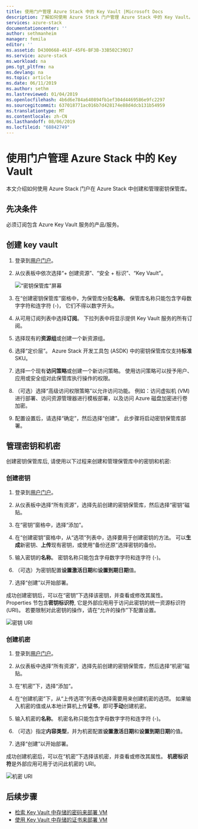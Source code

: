 ```yaml
---
title: 使用门户管理 Azure Stack 中的 Key Vault |Microsoft Docs
description: 了解如何使用 Azure Stack 门户管理 Azure Stack 中的 Key Vault。
services: azure-stack
documentationcenter: ''
author: sethmanheim
manager: femila
editor: ''
ms.assetid: D4300668-461F-45F6-BF3B-33B502C39D17
ms.service: azure-stack
ms.workload: na
pms.tgt_pltfrm: na
ms.devlang: na
ms.topic: article
ms.date: 06/11/2019
ms.author: sethm
ms.lastreviewed: 01/04/2019
ms.openlocfilehash: 4b6d6e784a640894fb1ef304d4469586e9fc2297
ms.sourcegitcommit: 637018771ac016b7d428174e88d4dcb131b54959
ms.translationtype: MT
ms.contentlocale: zh-CN
ms.lasthandoff: 08/06/2019
ms.locfileid: "68842749"
---
```

# <a name="manage-key-vault-in-azure-stack-using-the-portal"></a>使用门户管理 Azure Stack 中的 Key Vault

本文介绍如何使用 Azure Stack 门户在 Azure Stack 中创建和管理密钥保管库。

## <a name="prerequisites"></a>先决条件

必须订阅包含 Azure Key Vault 服务的产品/服务。

## <a name="create-a-key-vault"></a>创建 key vault

1. 登录到[用户门户](https://portal.local.azurestack.external)。

2. 从仪表板中依次选择“+ 创建资源”、“安全 + 标识”、“Key Vault”。

    ![“密钥保管库”屏幕](media/azure-stack-key-vault-manage-portal/image1.png)

3. 在“创建密钥保管库”窗格中，为保管库分配**名称**。 保管库名称只能包含字母数字字符和连字符 (-)， 它们不得以数字开头。

4. 从可用订阅列表中选择**订阅**。 下拉列表中将显示提供 Key Vault 服务的所有订阅。

5. 选择现有的**资源组**或创建一个新资源组。

6. 选择“定价层”。 Azure Stack 开发工具包 (ASDK) 中的密钥保管库仅支持**标准** SKU。

7. 选择一个现有**访问策略**或创建一个新访问策略。 使用访问策略可以授予用户、应用或安全组对此保管库执行操作的权限。

8. （可选）选择“高级访问权限策略”以允许访问功能。 例如：访问虚拟机 (VM) 进行部署、访问资源管理器进行模板部署，以及访问 Azure 磁盘加密进行卷加密。

9. 配置设置后，请选择“确定”，然后选择“创建”。 此步骤将启动密钥保管库部署。

## <a name="manage-keys-and-secrets"></a>管理密钥和机密

创建密钥保管库后, 请使用以下过程来创建和管理保管库中的密钥和机密:

### <a name="create-a-key"></a>创建密钥

1. 登录到[用户门户](https://portal.local.azurestack.external)。

2. 从仪表板中选择“所有资源”，选择先前创建的密钥保管库，然后选择“密钥”磁贴。

3. 在“密钥”窗格中，选择“添加”。

4. 在“创建密钥”窗格中，从“选项”列表中，选择要用于创建密钥的方法。 可以**生成**新密钥、**上传**现有密钥，或使用“备份还原”选择密钥的备份。

5. 输入密钥的**名称**。 密钥名称只能包含字母数字字符和连字符 (-)。

6. （可选）为密钥配置**设置激活日期**和**设置到期日期**值。

7. 选择“创建”以开始部署。

成功创建密钥后，可以在“密钥”下选择该密钥，并查看或修改其属性。 Properties 节包含**密钥标识符**, 它是外部应用用于访问此密钥的统一资源标识符 (URI)。 若要限制对此密钥的操作，请在“允许的操作”下配置设置。

![密钥 URI](media/azure-stack-key-vault-manage-portal/image4.png)

### <a name="create-a-secret"></a>创建机密

1. 登录到[用户门户](https://portal.local.azurestack.external)。

2. 从仪表板中选择“所有资源”，选择先前创建的密钥保管库，然后选择“机密”磁贴。

3. 在“机密”下，选择“添加”。

4. 在“创建机密”下，从“上传选项”列表中选择需要用来创建机密的选项。 如果输入机密的值或从本地计算机上传**证书**，即可**手动**创建机密。

5. 输入机密的**名称**。 机密名称只能包含字母数字字符和连字符 (-)。

6. （可选）指定**内容类型**，并为机密配置**设置激活日期**和**设置到期日期**的值。

7. 选择“创建”以开始部署。

成功创建机密后，可以在“机密”下选择该机密，并查看或修改其属性。 **机密标识符**是外部应用可用于访问此机密的 URI。

![机密 URI](media/azure-stack-key-vault-manage-portal/image5.png)

## <a name="next-steps"></a>后续步骤

* [检索 Key Vault 中存储的密码来部署 VM](azure-stack-key-vault-deploy-vm-with-secret.md)
* [使用 Key Vault 中存储的证书来部署 VM](azure-stack-key-vault-push-secret-into-vm.md)
